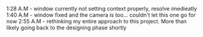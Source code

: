 1:28 A.M - window currently not setting context properly, resolve imedieatly
1:40 A.M - window fixed and the camera is too... couldn't let this one go for now
2:55 A.M - rethinking my entire approach to this project. More than likely going back to the designing phase shortly
